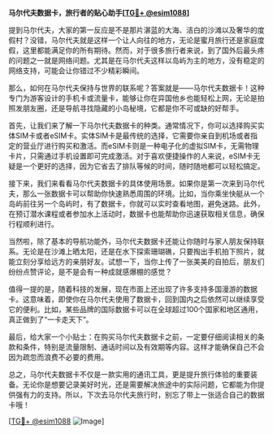 **马尔代夫数据卡，旅行者的贴心助手[[TG💪+ @esim1088](https://t.me/s/esim1088)]**

提到马尔代夫，大家的第一反应是不是那片湛蓝的大海、洁白的沙滩以及奢华的度假村？没错，马尔代夫就是这样一个让人向往的地方，无论是蜜月旅行还是家庭度假，这里都能满足你的所有期待。然而，对于很多旅行者来说，到了国外后最头疼的问题之一就是网络问题。尤其是在马尔代夫这样以岛屿为主的地方，没有稳定的网络支持，可能会让你错过不少精彩瞬间。

那么，如何在马尔代夫保持与世界的联系呢？答案就是——马尔代夫数据卡！这种专门为游客设计的手机卡或流量卡，能够让你在异国他乡也能轻松上网，无论是拍照发朋友圈，还是导航寻找隐藏的小岛秘境，它都是你不可或缺的好帮手。

首先，让我们来了解一下马尔代夫数据卡的种类。通常情况下，你可以选择购买实体SIM卡或者eSIM卡。实体SIM卡是最传统的选择，它需要你亲自到机场或者指定的营业厅进行购买和激活。而eSIM卡则是一种电子化的虚拟SIM卡，无需物理卡片，只需通过手机设置即可完成激活。对于喜欢便捷操作的人来说，eSIM卡无疑是一个更好的选择，因为它省去了排队等候的时间，随时随地都可以轻松搞定。

接下来，我们来看看马尔代夫数据卡的具体使用场景。如果你是第一次来到马尔代夫，那么一张数据卡可以帮助你快速熟悉周围的环境。比如，当你乘坐快艇从一个岛屿前往另一个岛屿时，有了数据卡，你就可以实时查看地图，避免迷路。此外，在预订潜水课程或者参加水上活动时，数据卡也能帮助你迅速获取相关信息，确保行程顺利进行。

当然啦，除了基本的导航功能外，马尔代夫数据卡还能让你随时与家人朋友保持联系。无论是在沙滩上晒太阳，还是在水下探索珊瑚礁，只要掏出手机拍下照片，就能立刻分享给远方的亲朋好友。试想一下，当你上传了一张美美的自拍后，朋友们纷纷点赞评论，是不是会有一种成就感爆棚的感觉？

值得一提的是，随着科技的发展，现在市面上还出现了许多支持多国漫游的数据卡。这意味着，即使你在马尔代夫使用了数据卡，回到国内之后依然可以继续享受它的便利。比如，某些品牌的国际数据卡可以在全球超过100个国家和地区通用，真正做到了“一卡走天下”。

最后，给大家一个小贴士：在购买马尔代夫数据卡之前，一定要仔细阅读相关的条款和条件，特别是流量限制、通话时间以及有效期等内容。这样才能确保自己不会因为疏忽而浪费不必要的费用。

总之，马尔代夫数据卡不仅是一款实用的通讯工具，更是提升旅行体验的重要装备。无论你是想要记录美好时光，还是需要解决旅途中的实际问题，它都能为你提供强有力的支持。所以，下次去马尔代夫旅行时，别忘了带上一张适合自己的数据卡哦！

[[TG💪+ @esim1088](https://t.me/s/esim1088) ![Image](https://i.postimg.cc/4NQfJmqS/Snipaste-2025-05-13-00-14-12.png)]